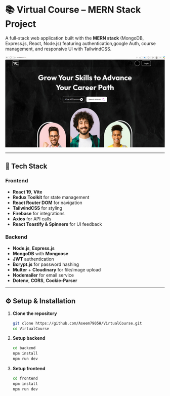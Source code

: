 # 📚 Virtual Course – MERN Stack Project

A full-stack web application built with the **MERN stack** (MongoDB, Express.js, React, Node.js) featuring authentication,google Auth, course management, and responsive UI with TailwindCSS.

![Home Page](https://github.com/Aseem7905H/VirtualCourse/blob/main/home.png)

---

## 🚀 Tech Stack

### Frontend
- **React 19**, **Vite**
- **Redux Toolkit** for state management
- **React Router DOM** for navigation
- **TailwindCSS** for styling
- **Firebase** for integrations
- **Axios** for API calls
- **React Toastify & Spinners** for UI feedback

### Backend
- **Node.js**, **Express.js**
- **MongoDB** with **Mongoose**
- **JWT** authentication
- **Bcrypt.js** for password hashing
- **Multer** + **Cloudinary** for file/image upload
- **Nodemailer** for email service
- **Dotenv**, **CORS**, **Cookie-Parser**

---

## ⚙️ Setup & Installation

1. **Clone the repository**
   ```bash
   git clone https://github.com/Aseem7905H/VirtualCourse.git
   cd VirtualCourse
2. **Setup backend**
   ```bash
   cd backend
   npm install
   npm run dev
3. **Setup frontend**
   ```bash
   cd frontend
   npm install
   npm run dev
